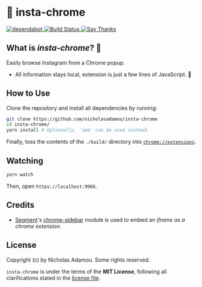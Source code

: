 # 📸 insta-chrome

<p>
  <a href="https://dependabot.com">
      <img src="https://api.dependabot.com/badges/status?host=github&repo=nicholasadamou/insta-chrome" alt="dependabot">
  </a>
  <a href="https://travis-ci.org/nicholasadamou/insta-chrome">
      <img src="https://img.shields.io/travis/nicholasadamou/insta-chrome/master.svg?style=flat-square" alt="Build Status">
  </a>
  <a href="https://saythanks.io/to/NicholasAdamou">
      <img src="https://img.shields.io/badge/say-thanks-ff69b4.svg" alt="Say Thanks">
  </a>
</p>

## What is _insta-chrome_? 🤔

Easily browse Instagram from a Chrome popup.

- All information stays local, extension is just a few lines of JavaScript. 🎉

## How to Use

Clone the repository and install all dependencies by running:

```bash
git clone https://github.com/nicholasadamou/insta-chrome
cd insta-chrome/
yarn install # Optionally, 'npm' can be used instead.
```

Finally, toss the contents of the `./build/` directory into [`chrome://extensions`](chrome://extensions).

## Watching

```bash
yarn watch
```

Then, open `https://localhost:9966`.

## Credits

- [Segment](https://open.segment.com/)'s [chrome-sidebar](https://www.npmjs.com/package/chrome-sidebar) module is used to embed an _iframe as a chrome extension_.

## License

Copyright (c) by Nicholas Adamou. Some rights reserved.

`insta-chrome` is under the terms of the **MIT License**, following all clarifications stated in the [license file](license.md).
